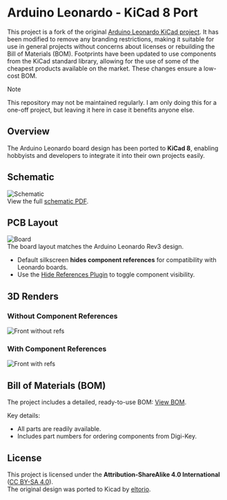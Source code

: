 # Arduino Leonardo - KiCad 8 Port

This project is a fork of the original [Arduino Leonardo KiCad project](https://github.com/eltorio/leonardo). It has been modified to remove any branding restrictions, making it suitable for use in general projects without concerns about licenses or rebuilding the Bill of Materials (BOM). Footprints have been updated to use components from the KiCad standard library, allowing for the use of some of the cheapest products available on the market. These changes ensure a low-cost BOM. 

> [!NOTE] 
> This repository may not be maintained regularly. I am only doing this for a one-off project, but leaving it here in case it benefits anyone else.

## Overview

The Arduino Leonardo board design has been ported to **KiCad 8**, enabling hobbyists and developers to integrate it into their own projects easily.

## Schematic
![Schematic](https://github.com/eltorio/leonardo/raw/main/schematic.png)  
View the full [schematic PDF](https://github.com/eltorio/leonardo/raw/main/schematic.pdf).

## PCB Layout
![Board](https://github.com/eltorio/leonardo/blob/main/board.png?raw=true)  
The board layout matches the Arduino Leonardo Rev3 design.

- Default silkscreen **hides component references** for compatibility with Leonardo boards.
- Use the [Hide References Plugin](https://github.com/joelsa/kicad-hide-references-plugin) to toggle component visibility.

## 3D Renders
### Without Component References  
![Front without refs](https://raw.githubusercontent.com/eltorio/leonardo/main/board_3d_front.png?raw=true)

### With Component References  
![Front with refs](https://raw.githubusercontent.com/eltorio/leonardo/main/board_3d_front_w_ref.png?raw=true)

## Bill of Materials (BOM)
The project includes a detailed, ready-to-use BOM: [View BOM](https://raw.githubusercontent.com/eltorio/leonardo/main/Leonardo_Rev3e.html).

Key details:
- All parts are readily available.
- Includes part numbers for ordering components from Digi-Key.

## License
This project is licensed under the **Attribution-ShareAlike 4.0 International** ([CC BY-SA 4.0](https://creativecommons.org/licenses/by-sa/4.0/)).  
The original design was ported to Kicad by [eltorio](https://github.com/eltorio/leonardo).